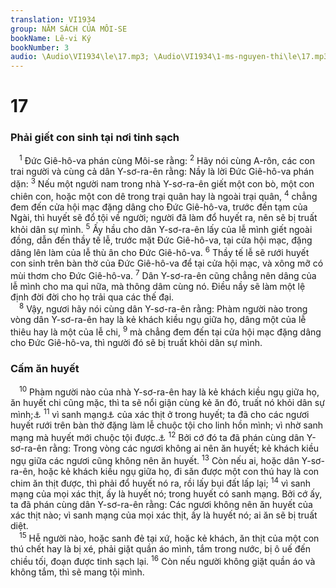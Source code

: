 ```yaml
---
translation: VI1934
group: NĂM SÁCH CỦA MÔI-SE
bookName: Lê-vi Ký 
bookNumber: 3
audio: \Audio\VI1934\le\17.mp3; \Audio\VI1934\1-ms-nguyen-thi\le\17.mp3
---
```


<div class="title"><h1>17</h1><h3>Phải giết con sinh tại nơi tinh sạch</h3></div>
<span class="verse le_17_1"> <sup>1</sup> Đức Giê-hô-va phán cùng Môi-se rằng: </span>
<span class="verse le_17_2"><sup>2</sup> Hãy nói cùng A-rôn, các con trai người và cùng cả dân Y-sơ-ra-ên rằng: Nầy là lời Đức Giê-hô-va phán dặn: </span>
<span class="verse le_17_3"><sup>3</sup> Nếu một người nam trong nhà Y-sơ-ra-ên giết một con bò, một con chiên con, hoặc một con dê trong trại quân hay là ngoài trại quân, </span>
<span class="verse le_17_4"><sup>4</sup> chẳng đem đến cửa hội mạc đặng dâng cho Đức Giê-hô-va, trước đền tạm của Ngài, thì huyết sẽ đổ tội về người; người đã làm đổ huyết ra, nên sẽ bị truất khỏi dân sự mình. </span>
<span class="verse le_17_5"><sup>5</sup> Ấy hầu cho dân Y-sơ-ra-ên lấy của lễ mình giết ngoài đồng, dẫn đến thầy tế lễ, trước mặt Đức Giê-hô-va, tại cửa hội mạc, đặng dâng lên làm của lễ thù ân cho Đức Giê-hô-va. </span>
<span class="verse le_17_6"><sup>6</sup> Thầy tế lễ sẽ rưới huyết con sinh trên bàn thờ của Đức Giê-hô-va để tại cửa hội mạc, và xông mỡ có mùi thơm cho Đức Giê-hô-va. </span>
<span class="verse le_17_7"><sup>7</sup> Dân Y-sơ-ra-ên cũng chẳng nên dâng của lễ mình cho ma quỉ nữa, mà thông dâm cùng nó. Điều nầy sẽ làm một lệ định đời đời cho họ trải qua các thế đại. <br/></span>
<span class="verse le_17_8"> <sup>8</sup> Vậy, ngươi hãy nói cùng dân Y-sơ-ra-ên rằng: Phàm người nào trong vòng dân Y-sơ-ra-ên hay là kẻ khách kiều ngụ giữa họ, dâng một của lễ thiêu hay là một của lễ chi, </span>
<span class="verse le_17_9"><sup>9</sup> mà chẳng đem đến tại cửa hội mạc đặng dâng cho Đức Giê-hô-va, thì người đó sẽ bị truất khỏi dân sự mình. <br/></span>
<div class="title"><h3>Cấm ăn huyết</h3></div>
<span class="verse le_17_10"> <sup>10</sup> Phàm người nào của nhà Y-sơ-ra-ên hay là kẻ khách kiều ngụ giữa họ, ăn huyết chi cũng mặc, thì ta sẽ nổi giận cùng kẻ ăn đó, truất nó khỏi dân sự mình;<a data-toggle="tooltip" data-placement="bottom" title="Sa 9:4; Le 7:26-27; 19:26; Phu 12:16,23; 15:23">⚓</a></span>
<span class="verse le_17_11"><sup>11</sup> vì sanh mạng<a data-toggle="tooltip" data-placement="bottom" title="Nguyên bổn rằng: Linh hồn vẫn ở trong huyết">⚓</a> của xác thịt ở trong huyết; ta đã cho các ngươi huyết rưới trên bàn thờ đặng làm lễ chuộc tội cho linh hồn mình; vì nhờ sanh mạng mà huyết mới chuộc tội được.<a data-toggle="tooltip" data-placement="bottom" title="He 9:22">⚓</a></span>
<span class="verse le_17_12"><sup>12</sup> Bởi cớ đó ta đã phán cùng dân Y-sơ-ra-ên rằng: Trong vòng các ngươi không ai nên ăn huyết; kẻ khách kiều ngụ giữa các ngươi cũng không nên ăn huyết. </span>
<span class="verse le_17_13"><sup>13</sup> Còn nếu ai, hoặc dân Y-sơ-ra-ên, hoặc kẻ khách kiều ngụ giữa họ, đi săn được một con thú hay là con chim ăn thịt được, thì phải đổ huyết nó ra, rồi lấy bụi đất lấp lại; </span>
<span class="verse le_17_14"><sup>14</sup> vì sanh mạng của mọi xác thịt, ấy là huyết nó; trong huyết có sanh mạng. Bởi cớ ấy, ta đã phán cùng dân Y-sơ-ra-ên rằng: Các ngươi không nên ăn huyết của xác thịt nào; vì sanh mạng của mọi xác thịt, ấy là huyết nó; ai ăn sẽ bị truất diệt. <br/></span>
<span class="verse le_17_15"> <sup>15</sup> Hễ người nào, hoặc sanh đẻ tại xứ, hoặc kẻ khách, ăn thịt của một con thú chết hay là bị xé, phải giặt quần áo mình, tắm trong nước, bị ô uế đến chiều tối, đoạn được tinh sạch lại. </span>
<span class="verse le_17_16"><sup>16</sup> Còn nếu người không giặt quần áo và không tắm, thì sẽ mang tội mình. <br/></span>
